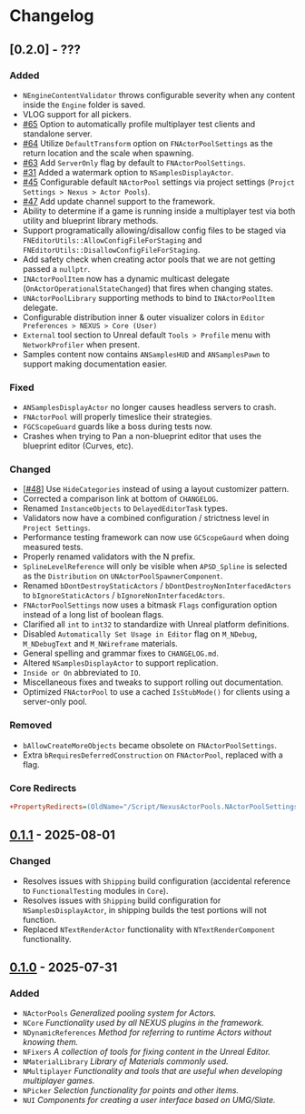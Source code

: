 # Changelog

## [0.2.0] - ???

### Added

- `NEngineContentValidator` throws configurable severity when any content inside the `Engine` folder is saved.
- VLOG support for all pickers.
- [#65](https://github.com/dotBunny/NEXUS/issues/65) Option to automatically profile multiplayer test clients and standalone server.
- [#64](https://github.com/dotBunny/NEXUS/issues/64) Utilize `DefaultTransform` option on `FNActorPoolSettings` as the return location and the scale when spawning.
- [#63](https://github.com/dotBunny/NEXUS/issues/63) Add `ServerOnly` flag by default to `FNActorPoolSettings`.
- [#31](https://github.com/dotBunny/NEXUS/issues/31) Added a watermark option to `NSamplesDisplayActor`. 
- [#45](https://github.com/dotBunny/NEXUS/issues/45) Configurable default `NActorPool` settings via project settings (`Projct Settings > Nexus > Actor Pools`).
- [#47](https://github.com/dotBunny/NEXUS/issues/47) Add update channel support to the framework.
- Ability to determine if a game is running inside a multiplayer test via both utility and blueprint library methods.
- Support programatically allowing/disallow config files to be staged via `FNEditorUtils::AllowConfigFileForStaging` and `FNEditorUtils::DisallowConfigFileForStaging`.
- Add safety check when creating actor pools that we are not getting passed a `nullptr`.
- `INActorPoolItem` now has a dynamic multicast delegate (`OnActorOperationalStateChanged`) that fires when changing states.
- `UNActorPoolLibrary` supporting methods to bind to `INActorPoolItem` delegate.
- Configurable distribution inner & outer visualizer colors in `Editor Preferences > NEXUS > Core (User)`
- `External` tool section to Unreal default `Tools > Profile` menu with `NetworkProfiler` when present.
- Samples content now contains `ANSamplesHUD` and `ANSamplesPawn` to support making documentation easier.

### Fixed
- `ANSamplesDisplayActor` no longer causes headless servers to crash.
- `FNActorPool` will properly timeslice their strategies.
- `FGCScopeGuard` guards like a boss during tests now.
- Crashes when trying to Pan a non-blueprint editor that uses the blueprint editor (Curves, etc).

### Changed

- [[#48](https://github.com/dotBunny/NEXUS/issues/48)] Use `HideCategories` instead of using a layout customizer pattern.  
- Corrected a comparison link at bottom of `CHANGELOG`.
- Renamed `InstanceObjects` to `DelayedEditorTask` types.
- Validators now have a combined configuration / strictness level in `Project Settings`.
- Performance testing framework can now use `GCScopeGaurd` when doing measured tests.
- Properly renamed validators with the N prefix.
- `SplineLevelReference` will only be visible when `APSD_Spline` is selected as the `Distribution` on `UNActorPoolSpawnerComponent`.
- Renamed `bDontDestroyStaticActors` / `bDontDestroyNonInterfacedActors` to `bIgnoreStaticActors` / `bIgnoreNonInterfacedActors`.
- `FNActorPoolSettings` now uses a bitmask `Flags` configuration option instead of a long list of boolean flags.
- Clarified all `int` to `int32` to standardize with Unreal platform definitions.
- Disabled `Automatically Set Usage in Editor` flag on `M_NDebug`, `M_NDebugText` and `M_NWireframe` materials.
- General spelling and grammar fixes to `CHANGELOG.md`.
- Altered `NSamplesDisplayActor` to support replication.
- `Inside or On` abbreviated to `IO`.
- Miscellaneous fixes and tweaks to support rolling out documentation.
- Optimized `FNActorPool` to use a cached `IsStubMode()` for clients using a server-only pool.

### Removed

- `bAllowCreateMoreObjects` became obsolete on `FNActorPoolSettings`.
- Extra `bRequiresDeferredConstruction` on `FNActorPool`, replaced with a flag.

### Core Redirects
```ini
+PropertyRedirects=(OldName="/Script/NexusActorPools.NActorPoolSettings.ReturnMoveLocation",NewName="/Script/NexusActorPools.NActorPoolSettings.StorageLocation")
```

## [0.1.1] - 2025-08-01

### Changed

- Resolves issues with `Shipping` build configuration (accidental reference to `FunctionalTesting` modules in `Core`).
- Resolves issues with `Shipping` build configuration for `NSamplesDisplayActor`, in shipping builds the test portions will not function.
- Replaced `NTextRenderActor` functionality with `NTextRenderComponent` functionality.

## [0.1.0] - 2025-07-31

### Added

- `NActorPools` *Generalized pooling system for Actors.*
- `NCore` *Functionality used by all NEXUS plugins in the framework.*
- `NDynamicReferences` *Method for referring to runtime Actors without knowing them.*
- `NFixers` *A collection of tools for fixing content in the Unreal Editor.*
- `NMaterialLibrary` *Library of Materials commonly used.*
- `NMultiplayer` *Functionality and tools that are useful when developing multiplayer games.*
- `NPicker` *Selection functionality for points and other items.*
- `NUI` *Components for creating a user interface based on UMG/Slate.*

[0.1.1]: https://github.com/dotBunny/NEXUS/compare/v0.1.0...v0.1.1
[0.1.0]: https://github.com/dotBunny/NEXUS/releases/tag/v0.1.0
